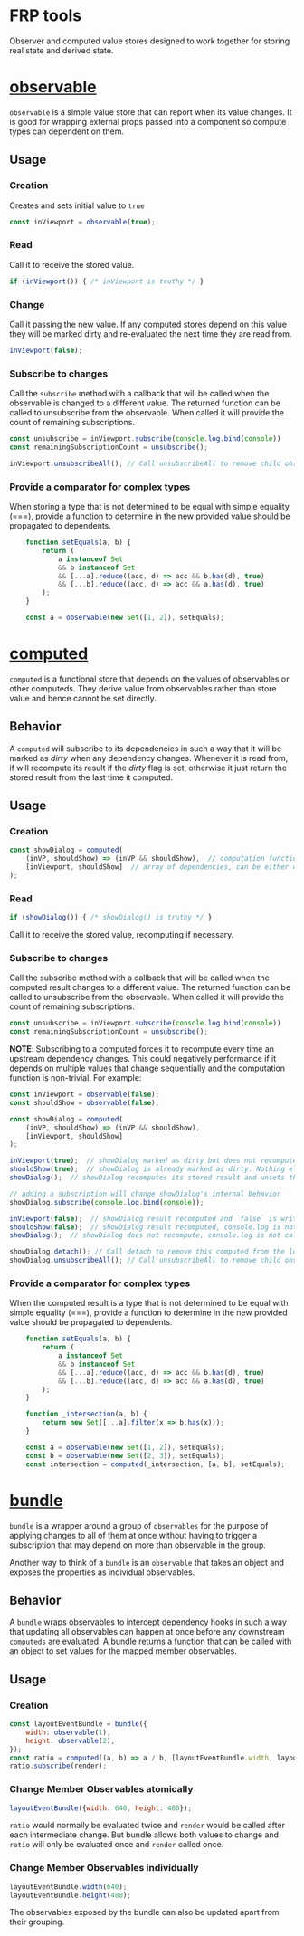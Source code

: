 # FRP tools

Observer and computed value stores designed to work together for storing real state and derived state.

# [observable](./src/observable.js)

`observable` is a simple value store that can report when its value changes. It is good for wrapping external props passed into a component so compute types can dependent on them.

## Usage

### Creation

Creates and sets initial value to `true`

```js
const inViewport = observable(true);
```

### Read

Call it to receive the stored value.

```js
if (inViewport()) { /* inViewport is truthy */ }
```

### Change

Call it passing the new value. If any computed stores depend on this value they will be marked dirty and re-evaluated the next time they are read from.

```js
inViewport(false);
```

### Subscribe to changes

Call the `subscribe` method with a callback that will be called when the observable is changed to a different value.  The returned function can be called to unsubscribe from the observable. When called
it will provide the count of remaining subscriptions.

```js
const unsubscribe = inViewport.subscribe(console.log.bind(console))
const remainingSubscriptionCount = unsubscribe();

inViewport.unsubscribeAll(); // Call unsubscribeAll to remove child observables/computeds.
```

### Provide a comparator for complex types

When storing a type that is not determined to be equal with simple equality (===), provide a function to determine in the new provided value should be propagated to dependents.

```js
    function setEquals(a, b) {
        return (
            a instanceof Set
            && b instanceof Set
            && [...a].reduce((acc, d) => acc && b.has(d), true)
            && [...b].reduce((acc, d) => acc && a.has(d), true)
        );
    }

    const a = observable(new Set([1, 2]), setEquals);
```

# [computed](./src/computed.js)

`computed` is a functional store that depends on the values of observables or other computeds. They derive value from observables rather than store value and hence cannot be set directly.

## Behavior
A `computed` will subscribe to its dependencies in such a way that it will be marked as *dirty* when any dependency changes. Whenever it is read from, if will recompute its result if the *dirty* flag is set, otherwise it just return the stored result from the last time it computed.

## Usage

### Creation

```js
const showDialog = computed(
    (inVP, shouldShow) => (inVP && shouldShow),  // computation function
    [inViewport, shouldShow]  // array of dependencies, can be either observable or computed
);
```

### Read
```js
if (showDialog()) { /* showDialog() is truthy */ }
```

Call it to receive the stored value, recomputing if necessary.


### Subscribe to changes

Call the subscribe method with a callback that will be called when the computed result changes to a different value.  The returned function can be called to unsubscribe from the observable. When called
it will provide the count of remaining subscriptions.

```js
const unsubscribe = inViewport.subscribe(console.log.bind(console))
const remainingSubscriptionCount = unsubscribe();
```

**NOTE**: Subscribing to a computed forces it to recompute every time an upstream dependency changes.  This could negatively performance if it depends on multiple values that change sequentially and the computation function is non-trivial.  For example:

```js
const inViewport = observable(false);
const shouldShow = observable(false);

const showDialog = computed(
    (inVP, shouldShow) => (inVP && shouldShow),
    [inViewport, shouldShow]
);

inViewport(true);  // showDialog marked as dirty but does not recompute its stored result.
shouldShow(true);  // showDialog is already marked as dirty. Nothing else happens.
showDialog();  // showDialog recomputes its stored result and unsets the dirty flag.

// adding a subscription will change showDialog's internal behavior
showDialog.subscribe(console.log.bind(console));

inViewport(false);  // showDialog result recomputed and `false` is written to the console.
shouldShow(false);  // showDialog result recomputed, console.log is not called.
showDialog();  // showDialog does not recompute, console.log is not called. `false` is returned.

showDialog.detach(); // Call detach to remove this computed from the logic tree.
showDialog.unsubscribeAll(); // Call unsubscribeAll to remove child observables/computeds.
```

### Provide a comparator for complex types

When the computed result is a type that is not determined to be equal with simple equality (===), provide a function to determine in the new provided value should be propagated to dependents.

```js
    function setEquals(a, b) {
        return (
            a instanceof Set
            && b instanceof Set
            && [...a].reduce((acc, d) => acc && b.has(d), true)
            && [...b].reduce((acc, d) => acc && a.has(d), true)
        );
    }

    function _intersection(a, b) {
        return new Set([...a].filter(x => b.has(x)));
    }

    const a = observable(new Set([1, 2]), setEquals);
    const b = observable(new Set([2, 3]), setEquals);
    const intersection = computed(_intersection, [a, b], setEquals);
```

# [bundle](./src/bundle.js)

`bundle` is a wrapper around a group of `observables` for the purpose of applying changes to all of them at once without having to trigger a subscription that may depend on more than observable in the group.

Another way to think of a `bundle` is an `observable` that takes an object and exposes the properties as individual observables.

## Behavior
A `bundle` wraps observables to intercept dependency hooks in such a way that updating all observables can happen at once before any downstream `computeds` are evaluated. A bundle returns a function that can be called with an object to set values for the mapped member observables.

## Usage

### Creation

```js
const layoutEventBundle = bundle({
    width: observable(1),
    height: observable(2),
});
const ratio = computed((a, b) => a / b, [layoutEventBundle.width, layoutEventBundle.height]);
ratio.subscribe(render);
```

### Change Member Observables atomically
```js
layoutEventBundle({width: 640, height: 480});
```

`ratio` would normally be evaluated twice and `render` would be called after each intermediate change.  But bundle allows both values to change and `ratio` will only be evaluated once and `render` called once.


### Change Member Observables individually
```js
layoutEventBundle.width(640);
layoutEventBundle.height(480);
```

The observables exposed by the bundle can also be updated apart from their grouping.
